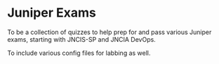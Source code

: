 # Juniper Exams

To be a collection of quizzes to help prep for and pass various Juniper exams, starting with JNCIS-SP and JNCIA DevOps.

To include various config files for labbing as well.